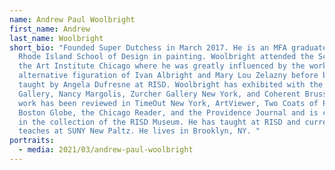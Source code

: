 ```yaml
---
name: Andrew Paul Woolbright
first_name: Andrew
last_name: Woolbright
short_bio: "Founded Super Dutchess in March 2017. He is an MFA graduate from the
  Rhode Island School of Design in painting. Woolbright attended the School of
  the Art Institute Chicago where he was greatly influenced by the work of the
  alternative figuration of Ivan Albright and Mary Lou Zelazny before being
  taught by Angela Dufresne at RISD. Woolbright has exhibited with the Ada
  Gallery, Nancy Margolis, Zurcher Gallery New York, and Coherent Brussels. His
  work has been reviewed in TimeOut New York, ArtViewer, Two Coats of Paint, the
  Boston Globe, the Chicago Reader, and the Providence Journal and is currently
  in the collection of the RISD Museum. He has taught at RISD and currently
  teaches at SUNY New Paltz. He lives in Brooklyn, NY. "
portraits:
  - media: 2021/03/andrew-paul-woolbright
---
```

